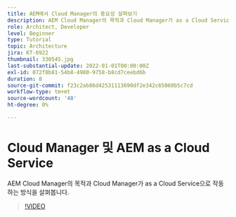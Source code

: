 ```yaml
---
title: AEM에서 Cloud Manager의 중요성 살펴보기
description: AEM Cloud Manager의 목적과 Cloud Manager가 as a Cloud Service으로 작동하는 방식을 살펴봅니다.
role: Architect, Developer
level: Beginner
type: Tutorial
topic: Architecture
jira: KT-6922
thumbnail: 330545.jpg
last-substantial-update: 2022-01-01T00:00:00Z
exl-id: 072f8b81-54b8-4980-9758-b8cd7ceebd6b
duration: 8
source-git-commit: f23c2ab86d42531113690df2e342c65060b5c7cd
workflow-type: tm+mt
source-wordcount: '48'
ht-degree: 0%

---
```


# Cloud Manager 및 AEM as a Cloud Service

AEM Cloud Manager의 목적과 Cloud Manager가 as a Cloud Service으로 작동하는 방식을 살펴봅니다.

>[!VIDEO](https://video.tv.adobe.com/v/330545?quality=12&learn=on)
